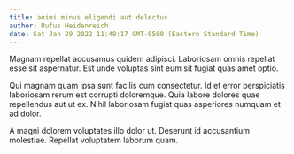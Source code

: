 ```yaml
---
title: animi minus eligendi aut delectus
author: Rufus Heidenreich
date: Sat Jan 29 2022 11:49:17 GMT-0500 (Eastern Standard Time)
---
```

Magnam repellat accusamus quidem adipisci. Laboriosam omnis repellat esse sit aspernatur. Est unde voluptas sint eum sit fugiat quas amet optio.

 Qui magnam quam ipsa sunt facilis cum consectetur. Id et error perspiciatis laboriosam rerum est corrupti doloremque. Quia labore dolores quae repellendus aut ut ex. Nihil laboriosam fugiat quas asperiores numquam et ad dolor.

 A magni dolorem voluptates illo dolor ut. Deserunt id accusantium molestiae. Repellat voluptatem laborum quam.